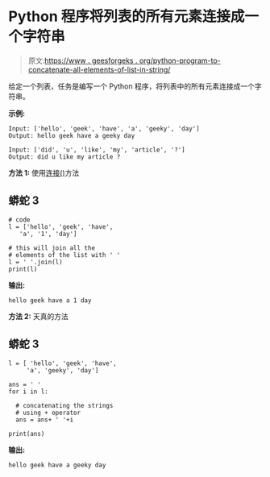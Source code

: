 # Python 程序将列表的所有元素连接成一个字符串

> 原文:[https://www . geesforgeks . org/python-program-to-concatenate-all-elements-of-list-in-string/](https://www.geeksforgeeks.org/python-program-to-concatenate-all-elements-of-a-list-into-a-string/)

给定一个列表，任务是编写一个 Python 程序，将列表中的所有元素连接成一个字符串。

**示例:**

```
Input: ['hello', 'geek', 'have', 'a', 'geeky', 'day']
Output: hello geek have a geeky day

Input: ['did', 'u', 'like', 'my', 'article', '?']
Output: did u like my article ?
```

**方法 1:** 使用[连接()](https://www.geeksforgeeks.org/join-function-python/)方法

## 蟒蛇 3

```
# code
l = ['hello', 'geek', 'have',
   'a', '1', 'day']

# this will join all the 
# elements of the list with ' '
l = ' '.join(l) 
print(l)
```

**输出:**

```
hello geek have a 1 day
```

**方法 2:** 天真的方法

## 蟒蛇 3

```
l = [ 'hello', 'geek', 'have', 
     'a', 'geeky', 'day']

ans = ' '
for i in l: 

  # concatenating the strings
  # using + operator
  ans = ans+ ' '+i

print(ans)
```

**输出:**

```
hello geek have a geeky day
```